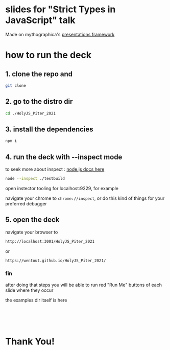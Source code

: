 # slides for "Strict Types in JavaScript" talk

Made on mythographica's [presentations framework](https://github.com/mythographica/slider)

# how to run the deck

## 1. clone the repo and

```bash
git clone
```

## 2. go to the distro dir
```bash
cd ./HolyJS_Piter_2021
```

## 3. install the dependencies

```bash
npm i
```

## 4. run the deck with --inspect mode

to seek more about inspect : [node.js docs here](https://nodejs.org/en/docs/guides/debugging-getting-started/)

```bash
node --inspect ./testbuild
```

open instector tooling for localhost:9229, for example

navigate your chrome to `chrome://inspect`, or do this kind of things for your preferred debugger

## 5. open the deck

navigate your browser to 

```bash
http://localhost:3001/HolyJS_Piter_2021
```
or

```bash
https://wentout.github.io/HolyJS_Piter_2021/
```

### fin

after doing that steps you will be able to run red "Run Me" buttons of each slide where they occur

the examples dir itself is here


<br/>
<br/>
<br/>


# Thank You!
